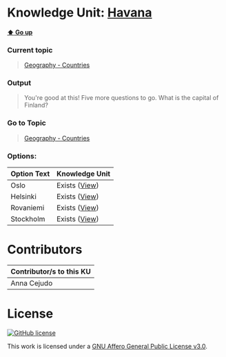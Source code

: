 # Knowledge Unit: [Havana](../../knowledge_units/geography-countries/havana.md)

#### [:arrow_up: Go up](../../topics/geography-countries.md)
### Current topic
> [Geography - Countries](../../topics/geography-countries.md)
### Output
> You&#039;re good at this! Five more questions to go. What is the capital of Finland?
### Go to Topic
> [Geography - Countries](../../topics/geography-countries.md)

### Options: 

| Option Text | Knowledge Unit |
| - | - |  
| Oslo  |  Exists ([View](../../knowledge_units/geography-countries/oslo.md))  |  
| Helsinki  |  Exists ([View](../../knowledge_units/geography-countries/helsinki.md))  |  
| Rovaniemi  |  Exists ([View](../../knowledge_units/geography-countries/rovaniemi.md))  |  
| Stockholm  |  Exists ([View](../../knowledge_units/geography-countries/stockholm.md))  | 

# Contributors

| Contributor/s to this KU |
| - | 
| Anna Cejudo |

# License
[![GitHub license](https://img.shields.io/github/license/inbrainz/cerebro)](https://github.com/inbrainz/cerebro/blob/master/LICENSE)

This work is licensed under a [GNU Affero General Public License v3.0](https://www.gnu.org/licenses/agpl-3.0.txt).